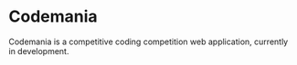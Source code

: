 # Codemania
Codemania is a competitive coding competition web application, currently in development.
